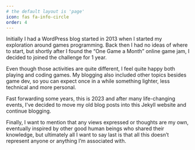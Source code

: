 ```yaml
---
# the default layout is 'page'
icon: fas fa-info-circle
order: 4
---
```


Initially I had a WordPress blog started in 2013 when I started my exploration around games programming. Back then I had no ideas of where to start, but shortly after I found the “One Game a Month” online game jam, I decided to joined the challenge for 1 year. 

Even though those activities are quite different, I feel quite happy both playing and coding games. My blogging also included other topics besides game dev, so you can expect once in a while something lighter, less technical and more personal.

Fast forwarding some years, this is 2023 and after many life-changing events, I've decided to move my old blog posts into this Jekyll website and continue blogging.

Finally, I want to mention that any views expressed or thoughts are my own, eventually inspired by other good human beings who shared their knowledge, but ultimately all I want to say last is that all this doesn’t represent anyone or anything I’m associated with.